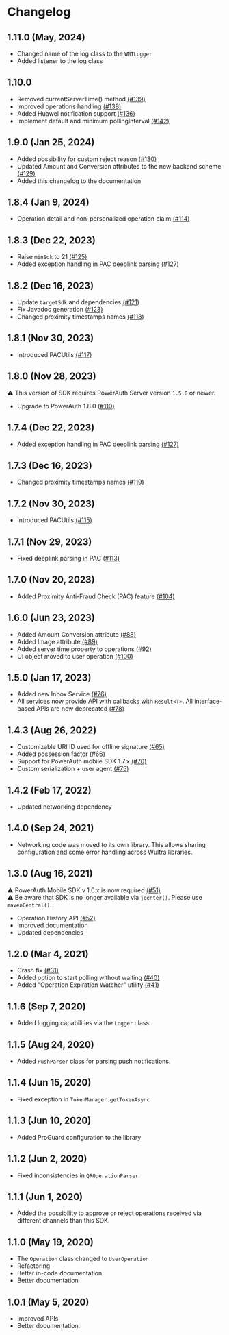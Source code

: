 # Changelog

## 1.11.0 (May, 2024)

- Changed name of the log class to the `WMTLogger`
- Added listener to the log class

## 1.10.0 
- Removed currentServerTime() method [(#139)](https://github.com/wultra/mtoken-sdk-android/pull/139)
- Improved operations handling [(#138)](https://github.com/wultra/mtoken-sdk-android/pull/138)
- Added Huawei notification support [(#136)](https://github.com/wultra/mtoken-sdk-android/pull/136)
- Implement default and minimum pollingInterval [(#142)](https://github.com/wultra/mtoken-sdk-android/pull/142)

## 1.9.0 (Jan 25, 2024)

- Added possibility for custom reject reason [(#130)](https://github.com/wultra/mtoken-sdk-android/pull/130)
- Updated Amount and Conversion attributes to the new backend scheme [(#129)](https://github.com/wultra/mtoken-sdk-android/pull/129)
- Added this changelog to the documentation

## 1.8.4 (Jan 9, 2024)

- Operation detail and non-personalized operation claim [(#114)](https://github.com/wultra/mtoken-sdk-android/pull/114)

## 1.8.3 (Dec 22, 2023)

- Raise `minSdk` to 21 [(#125)](https://github.com/wultra/mtoken-sdk-android/pull/125)
- Added exception handling in PAC deeplink parsing [(#127)](https://github.com/wultra/mtoken-sdk-android/pull/127)

## 1.8.2 (Dec 16, 2023)

- Update `targetSdk` and dependencies [(#121)](https://github.com/wultra/mtoken-sdk-android/pull/121)
- Fix Javadoc generation [(#123)](https://github.com/wultra/mtoken-sdk-android/pull/123)
- Changed proximity timestamps names [(#118)](https://github.com/wultra/mtoken-sdk-android/pull/118)

## 1.8.1 (Nov 30, 2023)

- Introduced PACUtils [(#117)](https://github.com/wultra/mtoken-sdk-android/pull/117)

## 1.8.0 (Nov 28, 2023)

⚠️ This version of SDK requires PowerAuth Server version `1.5.0` or newer.

- Upgrade to PowerAuth 1.8.0 [(#110)](https://github.com/wultra/mtoken-sdk-android/pull/110)

## 1.7.4 (Dec 22, 2023)

- Added exception handling in PAC deeplink parsing [(#127)](https://github.com/wultra/mtoken-sdk-android/pull/127)

## 1.7.3 (Dec 16, 2023)

- Changed proximity timestamps names [(#119)](https://github.com/wultra/mtoken-sdk-android/pull/119)

## 1.7.2 (Nov 30, 2023)

- Introduced PACUtils [(#115)](https://github.com/wultra/mtoken-sdk-android/pull/115)

## 1.7.1 (Nov 29, 2023)

- Fixed deeplink parsing in PAC [(#113)](https://github.com/wultra/mtoken-sdk-android/pull/113)

## 1.7.0 (Nov 20, 2023)

- Added Proximity Anti-Fraud Check (PAC) feature [(#104)](https://github.com/wultra/mtoken-sdk-android/pull/104)

## 1.6.0 (Jun 23, 2023)

- Added Amount Conversion attribute [(#88)](https://github.com/wultra/mtoken-sdk-android/pull/88)
- Added Image attribute [(#89)](https://github.com/wultra/mtoken-sdk-android/pull/89)
- Added server time property to operations [(#92)](https://github.com/wultra/mtoken-sdk-android/pull/92)
- UI object moved to user operation [(#100)](https://github.com/wultra/mtoken-sdk-android/pull/100)

## 1.5.0 (Jan 17, 2023)

- Added new Inbox Service [(#76)](https://github.com/wultra/mtoken-sdk-android/pull/76)
- All services now provide API with callbacks with `Result<T>`. All interface-based APIs are now deprecated [(#78)](https://github.com/wultra/mtoken-sdk-android/pull/78)

## 1.4.3 (Aug 26, 2022)

- Customizable URI ID used for offline signature [(#65)](https://github.com/wultra/mtoken-sdk-android/pull/65)
- Added possession factor [(#66)](https://github.com/wultra/mtoken-sdk-android/pull/66)
- Support for PowerAuth mobile SDK 1.7.x [(#70)](https://github.com/wultra/mtoken-sdk-android/pull/70)
- Custom serialization + user agent [(#75)](https://github.com/wultra/mtoken-sdk-android/pull/75)

## 1.4.2 (Feb 17, 2022)

- Updated networking dependency

## 1.4.0 (Sep 24, 2021)

- Networking code was moved to its own library. This allows sharing configuration and some error handling across Wultra libraries.

## 1.3.0 (Aug 16, 2021)

⚠️ PowerAuth Mobile SDK v 1.6.x is now required [(#51)](https://github.com/wultra/mtoken-sdk-android/pull/51)  
⚠️ Be aware that SDK is no longer available via `jcenter()`. Please use `mavenCentral()`.

- Operation History API [(#52)](https://github.com/wultra/mtoken-sdk-android/pull/52)
- Improved documentation
- Updated dependencies

## 1.2.0 (Mar 4, 2021)

- Crash fix [(#31)](https://github.com/wultra/mtoken-sdk-android/pull/31)
- Added option to start polling without waiting [(#40)](https://github.com/wultra/mtoken-sdk-android/pull/40)
- Added "Operation Expiration Watcher" utility [(#41)](https://github.com/wultra/mtoken-sdk-android/pull/41)

## 1.1.6 (Sep 7, 2020)

- Added logging capabilities via the `Logger` class.

## 1.1.5 (Aug 24, 2020)

- Added `PushParser` class for parsing push notifications.

## 1.1.4 (Jun 15, 2020)

- Fixed exception in `TokenManager.getTokenAsync`

## 1.1.3 (Jun 10, 2020)

- Added ProGuard configuration to the library

## 1.1.2 (Jun 2, 2020)

- Fixed inconsistencies in `QROperationParser`

## 1.1.1 (Jun 1, 2020)

- Added the possibility to approve or reject operations received via different channels than this SDK.

## 1.1.0 (May 19, 2020)

- The `Operation` class changed to `UserOperation`
- Refactoring
- Better in-code documentation
- Better documentation

## 1.0.1 (May 5, 2020)

- Improved APIs
- Better documentation.

